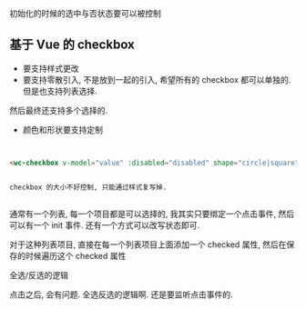 初始化的时候的选中与否状态要可以被控制






## 基于 Vue 的 checkbox

* 要支持样式更改
* 要支持零散引入, 不是放到一起的引入, 希望所有的 checkbox 都可以单独的. 
但是也支持列表选择. 

然后最终还支持多个选择的. 

* 颜色和形状要支持定制


```html


<wc-checkbox v-model="value" :disabled="disabled" shape="circle|square" active="red">


checkbox 的大小不好控制, 只能通过样式复写掉. 



```


通常有一个列表, 每一个项目都是可以选择的, 我其实只要绑定一个点击事件, 然后可以有一个 init 事件. 
还有一个方式可以改写状态即可. 

对于这种列表项目, 直接在每一个列表项目上面添加一个 checked 属性, 然后在保存的时候遍历这个 checked 属性



全选/反选的逻辑

点击之后, 会有问题. 全选反选的逻辑啊. 还是要监听点击事件的. 























